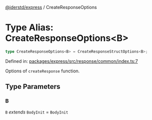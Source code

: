 [@jderstd/express](../README.md) / CreateResponseOptions

# Type Alias: CreateResponseOptions\<B\>

```ts
type CreateResponseOptions<B> = CreateResponseStructOptions<B>;
```

Defined in: [packages/express/src/response/common/index.ts:7](https://github.com/jderstd/express/blob/dc8e23ecb252a7c584d782d1594902f4da1ae110/packages/express/src/response/common/index.ts#L7)

Options of `createResponse` function.

## Type Parameters

### B

`B` *extends* `BodyInit` = `BodyInit`
